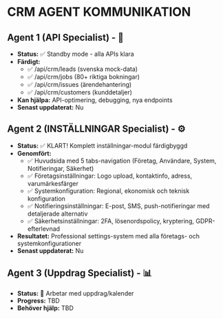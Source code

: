# CRM AGENT KOMMUNIKATION

## Agent 1 (API Specialist) - 🔧
- **Status:** ✅ Standby mode - alla APIs klara
- **Färdigt:** 
  - ✅ /api/crm/leads (svenska mock-data)
  - ✅ /api/crm/jobs (80+ riktiga bokningar)  
  - ✅ /api/crm/issues (ärendehantering)
  - ✅ /api/crm/customers (kunddetaljer)
- **Kan hjälpa:** API-optimering, debugging, nya endpoints
- **Senast uppdaterat:** Nu

## Agent 2 (INSTÄLLNINGAR Specialist) - ⚙️
- **Status:** ✅ KLART! Komplett inställningar-modul färdigbyggd
- **Genomfört:** 
  - ✅ Huvudsida med 5 tabs-navigation (Företag, Användare, System, Notifieringar, Säkerhet)
  - ✅ Företagsinställningar: Logo upload, kontaktinfo, adress, varumärkesfärger
  - ✅ Systemkonfiguration: Regional, ekonomisk och teknisk konfiguration
  - ✅ Notifieringsinställningar: E-post, SMS, push-notifieringar med detaljerade alternativ
  - ✅ Säkerhetsinställningar: 2FA, lösenordspolicy, kryptering, GDPR-efterlevnad
- **Resultatet:** Professional settings-system med alla företags- och systemkonfigurationer
- **Senast uppdaterat:** Nu

## Agent 3 (Uppdrag Specialist) - 📊  
- **Status:** 🔄 Arbetar med uppdrag/kalender
- **Progress:** TBD
- **Behöver hjälp:** TBD